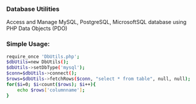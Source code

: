 ### Database Utilities

Access and Manage MySQL, PostgreSQL, MicrosoftSQL database using PHP Data Objects (PDO)


### Simple Usage:
```sh
require_once 'DbUtils.php';
$dbUtils=new DbUtils();
$dbUtils->setDbType('mysql');
$conn=$dbUtils->connect();
$rows=$dbUtils->fetchRows($conn, "select * from table", null, null);
for($i=0; $i<count($rows); $i++){
    echo $rows['columnname'];
}
```
